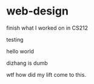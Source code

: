 # web-design

finish what I worked on in CS212

testing

hello world

dizhang is dumb

wtf how did my lift come to this.

